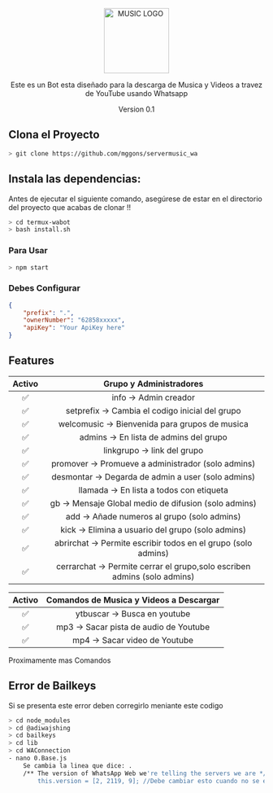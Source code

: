 <p align="center">
<a href="#"><img title="MUSIC LOGO" src="https://img.utdstc.com/icon/9f1/c7b/9f1c7ba989ad4a11039b0a5a82bc4a8db39dda35d2c8fe26a46d1a0d277df877:200" width="128" height="128"></a>
</p>

<p align="center">
Este es un Bot esta diseñado para la descarga de Musica y Videos a travez de YouTube usando Whatsapp
<p align="center">
Version 0.1

## Clona el Proyecto

```bash
> git clone https://github.com/mggons/servermusic_wa
```

## Instala las dependencias:
Antes de ejecutar el siguiente comando, asegúrese de estar en el directorio del proyecto que
acabas de clonar !!

```bash
> cd termux-wabot
> bash install.sh
```

### Para Usar 
```bash
> npm start
```

### Debes Configurar
```json
{
	"prefix": ".",
	"ownerNumber": "62858xxxxx",
	"apiKey": "Your ApiKey here"
}
```


## Features 
|Activo|       Grupo y Administradores          |
|:-:|:-----------------------------------------:|
|✅| info -> Admin creador                               |
|✅| setprefix -> Cambia el codigo inicial del grupo     |
|✅| welcomusic -> Bienvenida para grupos de musica      |  (0 deshabilitado, 1 habilitado)
|✅| admins -> En lista de admins del grupo              |
|✅| linkgrupo -> link del grupo                         |
|✅| promover -> Promueve a administrador (solo admins)  |
|✅| desmontar -> Degarda de admin a user (solo admins)  |
|✅| llamada -> En lista a todos con etiqueta            |
|✅| gb -> Mensaje Global medio de difusion (solo admins)|
|✅| add -> Añade numeros al grupo (solo admins)         |
|✅| kick -> Elimina a usuario del grupo (solo admins)   |
|✅| abrirchat -> Permite escribir todos en el grupo (solo admins)  |
|✅| cerrarchat -> Permite cerrar el grupo,solo escriben admins (solo admins)  |

|Activo|    Comandos de Musica y Videos a Descargar      |
|:-:|:-----------------------------------------:|
|✅| ytbuscar -> Busca en youtube                        |
|✅| mp3 -> Sacar pista de audio de Youtube              |
|✅| mp4 -> Sacar video de Youtube                       |


Proximamente mas Comandos

	
## Error de Bailkeys

Si se presenta este error deben corregirlo meniante este codigo 

```bash
> cd node_modules
> cd @adiwajshing
> cd bailkeys
> cd lib	
> cd WAConnection
- nano 0.Base.js
	Se cambia la linea que dice: .
	/** The version of WhatsApp Web we're telling the servers we are */
        this.version = [2, 2119, 9]; //Debe cambiar esto cuando no se ejecute el bot a 2, 2119, 6
	
```
